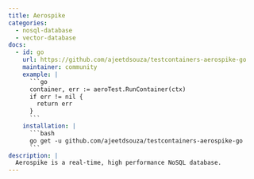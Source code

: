 ```yaml
---
title: Aerospike
categories:
  - nosql-database
  - vector-database
docs:
  - id: go
    url: https://github.com/ajeetdsouza/testcontainers-aerospike-go
    maintainer: community
    example: |
      ```go
      container, err := aeroTest.RunContainer(ctx)
      if err != nil {
        return err
      }
      ```
    installation: |
      ```bash
      go get -u github.com/ajeetdsouza/testcontainers-aerospike-go
      ```
description: |
  Aerospike is a real-time, high performance NoSQL database.
---
```

